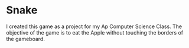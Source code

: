 # Snake
I created this game as a project for my Ap Computer Science Class. The objective of the game is to eat the Apple without touching the borders of the gameboard.
